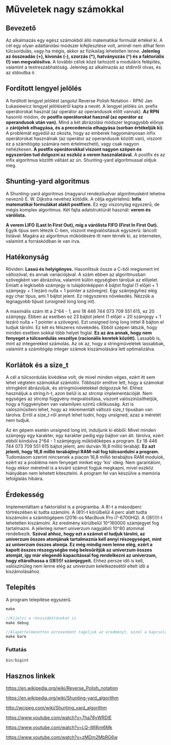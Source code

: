 # Műveletek nagy számokkal
## Bevezető
Az alkalmazás egy egész számokból álló matematikai formulát értékel ki. A cél egy olyan adattárolási módszer kifejlesztése volt, aminél nem állhat fenn túlcsordulás, vagy ha mégis, akkor az fizikailag lehetetlen lenne. **Jelenleg az összeadás (+), kivonás (-), szorzás (\*), hatványozás (^) és a faktoriális (!) van megvalósítva.** A további célok közé tartozott a moduláris felépítés, valamint a testreszabhatóság. Jelenleg az alkalmazás az stdinről olvas, és az stdoutba ír.
## Fordított lengyel jelölés
A fordított lengyel jelölést (angolul Reverse Polish Notation - RPN) Jan Łukasiewicz lengyel jelöléséről kapta a nevét. A lengyel jelölés ún. prefix operátorokat használ (az operátor az operandusok előtt vannak). **Az RPN** hasonló módon, de **postfix operátorokat használ (az operátor az operandusok után van).** Mind a két ábrázolási módszer legnagyobb előnye a **zárójelek elhagyása, és a precedencia elhagyása (sorban értékeljük ki)**.
A problémát egyedül az okozta, hogy az emberek hagyományosan infix operátorokat használnak (az operátor az operandusok között van), viszont ez a számítógép számára nem értelmezhető, vagy csak nagyon nehézkesen. **A postfix operátorokkal viszont nagyon szépen és egyszerűen tud dolgozni az eszköz a verem használatával.** A postfix és az infix algoritmus közötti váltást az ún. Shunting-yard algoritmussal oldjuk meg.
## Shunting-yard algoritmus
A Shunting-yard algoritmus (magyarul rendezőudvar algoritmusként lehetne nevezni) E. W. Dijkstra nevéhez kötődik. A célja egyértelmű: **Infix matematikai formulákat alakít postfixre.** Ez egy viszonylag egyszerű, de mégis komplex algoritmus. Két fajta adatstruktúrát használ: **verem és várólista.**

**A verem LIFO (Last In First Out), míg a várólista FIFO (First In First Out).** Egyik típus sem létezik C-ben, viszont megvalósításuk egyszerű: láncolt listával. Magára az algoritmus működésére itt nem térnék ki, az interneten, valamint a forráskódban le van írva.
## Hatékonyság
Röviden: **Lassú és helyigényes.** Hasonlítsuk össze a C-ből megismert int változóval, és annak variációjával. A szám ebben az algoritmusban szövegként van ábrázolva, valamint külön egységben tároljuk az előjelet. Emiatt a legkisebb számjegy is tulajdonképpen 4 bájtot foglal (1 előjel + 1 számjegy + 1 lezáró nulla + 1 pointer a szövegre). Egy számjegyhez elég egy char típus, ami 1 bájtot jelent. Ez négyszeres növekedés. Nézzük a legnagyobb típust (unsigned long long int).

A maximális szám itt a 2^64 - 1, ami 18 446 744 073 709 551 615, ez 20 számjegy. Ebben az esetben ez 23 bájtot jelent (1 előjel + 20 számjegy + 1 lezáró nulla + 1 pointer a szövegre). Ezt unsigned long long inttel 8 bájton el tudjuk tárolni. Ez két és félszeres növekedés. Ebből szépen látszik, hogy minden esetben sokkal több helyet foglal. **Ez az ára annak, hogy nem fenyeget a túlcsordulás veszélye (racionális keretek között).** Lassabb is, mint az integerekkel számolás. Az ok az, hogy a stringműveletek lassabbak, valamint a számítógép integer számok kiszámolására lett optimalizálva.
## Korlátok és a size\_t
A cél a túlcsordulás kivédése volt, de mivel minden véges, ezért itt sem lehet végtelen számokkal számolni. Többször említve lett, hogy a számokat stringként ábrázoljuk, és stringműveletekkel dolgozzuk fel. Ehhez használjuk a string.h-t, azon belül is az strcmp implementációját. Nem egységes az strcmp függvény megvalósítása, viszont valószínűsíthetjük, hogy a függvényben van valamilyen szintű ciklikusság. Azt is valószínűsíteni lehet, hogy az inkrementált változó size\_t típusban van tárolva. Erről a size\_t-ről annyit lehet tudni, hogy unsigned, azaz a méretét nem tudjuk.

Az én gépem esetén unsigned long int, induljunk ki ebből. Mivel minden számjegy egy karakter, egy karakter pedig egy bájton van ált. tárolva, ezért ebből kiindulva 2^64 - 1 számjegyig működőképes a program. Ez 18 446 744 073 709 551 615 bájtot jelent, ami durván 16,8 millió terabájt. **Ez azt jelenti, hogy 16,8 millió terabájtnyi RAM-nál fog túlcsordulni a program.** Tudomásom szerint nincsenek a piacon 16,8 millió terabájtos RAM modulok, ezért ez a probléma nem fenyeget minket egy 'kis' ideig. Nem garantálom, hogy ekkor méretnél is a kívánt számot fogjuk megkapni, mivel eszköz hiányában nem lehetett kitesztelni. A program fel van készülve a memória lefolglalás hibáira.
## Érdekesség
Implementáltam a faktoriálist is a programba. A 8!-t a másodperc törtrészében ki tudta számolni. A (8!)!-t körülbelül 4 perc alatt tudta kiszámolni a számítógépem (2016-os MacBook Pro i7-6700HQ). A ((8!)!)!-t lehetetlen kiszámolni. Az eredmény körülbelül 10^160000 számjegyet fog tartalmazni. A jelenleg ismert univerzum nagyjából 10^80 atommal rendelkezik. **Szóval ahhoz, hogy ezt a számot el tudjuk tárolni, az univerzum összes atomjának tartalmaznia kell annyi részegységet, mint az univerzum összes atomja. Ez még mindig nem lenne elég, ezért a kapott összes részegységbe még belesűrítjük az univerzum összes atomját, így már elegendő kapacitással fog rendelkezni az univerzum, hogy eltárolhassa a ((8!)!)! számjegyeit.** Ehhez persze idő is kell, valószínűleg nem lenne elég az univerzum keletkezésétől eltelt idő a kiszámolásához.
## Telepítés
A program telepítése egyszerű.
```C
make
```
```C
//Kijelzi a részszámításokat is
make debug
```
```C
//Alapértelmezetten ezresenként tagoljuk az eredményt, ezzel a kapcsolóval azonban ki lehet ezt a funkciót kapcsolni.
make bare
```

### Futtatás

```C
bin/bigint
```
## Hasznos linkek
https://en.wikipedia.org/wiki/Reverse_Polish_notation

https://en.wikipedia.org/wiki/Shunting-yard_algorithm

http://wcipeg.com/wiki/Shunting_yard_algorithm

https://www.youtube.com/watch?v=7ha78yWRDlE

https://www.youtube.com/watch?v=LQ-iW8jm6Mk

https://www.youtube.com/watch?v=zMDm2MbRG6w